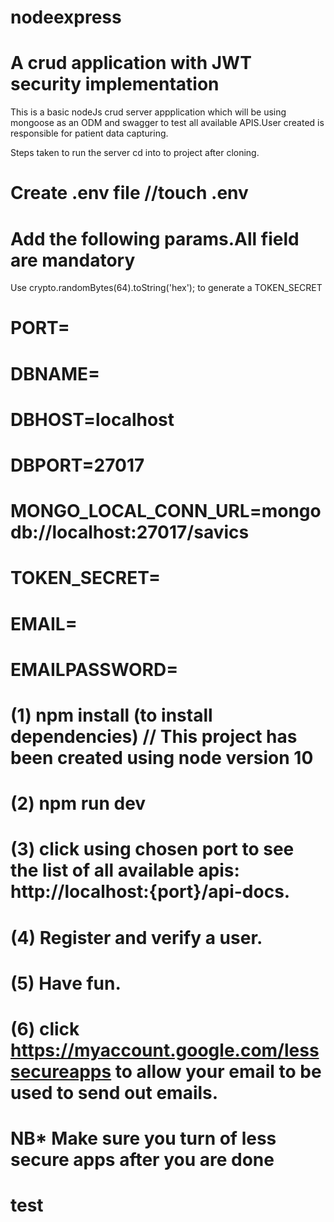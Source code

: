 # nodeexpress
# A crud application with JWT security implementation

This is a basic nodeJs crud server appplication which will be using mongoose as an ODM and swagger to test all available APIS.User created is responsible for patient data capturing.

Steps taken to run the server
cd into to project after cloning.
 # Create .env file //touch .env 
 # Add the following params.All field are mandatory 
 Use  crypto.randomBytes(64).toString('hex'); to generate a TOKEN_SECRET
# PORT=
# DBNAME=
# DBHOST=localhost
# DBPORT=27017
# MONGO_LOCAL_CONN_URL=mongodb://localhost:27017/savics
# TOKEN_SECRET=  
# EMAIL=
# EMAILPASSWORD=


# (1) npm install (to install dependencies) // This project has been created using node version 10
# (2) npm run dev
# (3) click using chosen port to see the list of all available apis: http://localhost:{port}/api-docs.
# (4) Register and verify a user.
# (5) Have fun.
# (6) click https://myaccount.google.com/lesssecureapps to allow your email to be used to send out emails.
# NB* Make sure you turn of less secure apps after you are done

# test
